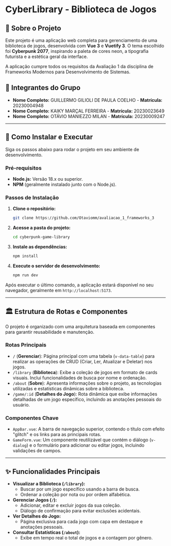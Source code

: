 # CyberLibrary - Biblioteca de Jogos

## 📖 Sobre o Projeto

Este projeto é uma aplicação web completa para gerenciamento de uma biblioteca de jogos, desenvolvida com **Vue 3** e **Vuetify 3**. O tema escolhido foi **Cyberpunk 2077**, inspirando a paleta de cores neon, a tipografia futurista e a estética geral da interface.

A aplicação cumpre todos os requisitos da Avaliação 1 da disciplina de Frameworks Modernos para Desenvolvimento de Sistemas.

## 👥 Integrantes do Grupo

* **Nome Completo:** GUILLERMO GILIOLI DE PAULA COELHO - **Matrícula:** 20230004948
* **Nome Completo:** KAIKY MARÇAL FERREIRA - **Matrícula:** 20230023649
* **Nome Completo:** OTÁVIO MANIEZZO MILAN - **Matrícula:** 20230009247

---

## 🚀 Como Instalar e Executar

Siga os passos abaixo para rodar o projeto em seu ambiente de desenvolvimento.

### Pré-requisitos

* **Node.js:** Versão 18.x ou superior.
* **NPM** (geralmente instalado junto com o Node.js).

### Passos de Instalação

1.  **Clone o repositório:**
    ```bash
    git clone https://github.com/Otaviomm/avaliacao_1_frameworks_3
    ```

2.  **Acesse a pasta do projeto:**
    ```bash
    cd cyberpunk-game-library
    ```

3.  **Instale as dependências:**
    ```bash
    npm install
    ```

4.  **Execute o servidor de desenvolvimento:**
    ```bash
    npm run dev
    ```

Após executar o último comando, a aplicação estará disponível no seu navegador, geralmente em `http://localhost:5173`.

---

## 🏛️ Estrutura de Rotas e Componentes

O projeto é organizado com uma arquitetura baseada em componentes para garantir reusabilidade e manutenção.

### Rotas Principais

* `/` (**Gerenciar**): Página principal com uma tabela (`v-data-table`) para realizar as operações de CRUD (Criar, Ler, Atualizar e Deletar) nos jogos.
* `/library` (**Biblioteca**): Exibe a coleção de jogos em formato de cards visuais. Inclui funcionalidades de busca por nome e ordenação.
* `/about` (**Sobre**): Apresenta informações sobre o projeto, as tecnologias utilizadas e estatísticas dinâmicas sobre a biblioteca.
* `/game/:id` (**Detalhes do Jogo**): Rota dinâmica que exibe informações detalhadas de um jogo específico, incluindo as anotações pessoais do usuário.

### Componentes Chave

* `AppBar.vue`: A barra de navegação superior, contendo o título com efeito "glitch" e os links para as principais rotas.
* `GameForm.vue`: Um componente reutilizável que contém o diálogo (`v-dialog`) e o formulário para adicionar ou editar jogos, incluindo validações de campos.

---

## ✨ Funcionalidades Principais

* **Visualizar a Biblioteca (`/library`):**
    * Buscar por um jogo específico usando a barra de busca.
    * Ordenar a coleção por nota ou por ordem alfabética.
* **Gerenciar Jogos (`/`):**
    * Adicionar, editar e excluir jogos da sua coleção.
    * Diálogo de confirmação para evitar exclusões acidentais.
* **Ver Detalhes do Jogo:**
    * Página exclusiva para cada jogo com capa em destaque e anotações pessoais.
* **Consultar Estatísticas (`/about`):**
    * Exibe em tempo real o total de jogos e a contagem por gênero.